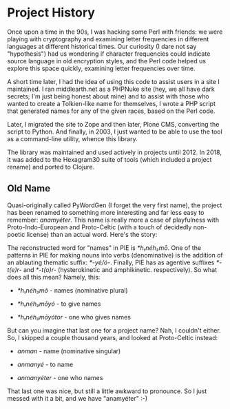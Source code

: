 # Project History

Once upon a time in the 90s, I was hacking some Perl with friends: we were
playing with cryptography and examining letter frequencies in different
languages at different historical times. Our curiosity (I dare not say
"hypothesis") had us wondering if character frequencies could indicate source
language in old encryption styles, and the Perl code helped us explore this
space quickly, examining letter frequencies over time.

A short time later, I had the idea of using this code to assist users in a site
I maintained. I ran middlearth.net as a PHPNuke site (hey, we all have dark
secrets; I'm just being honest about mine) and to assist with those who wanted
to create a Tolkien-like name for themselves, I wrote a PHP script that
generated names for any of the given races, based on the Perl code.

Later, I migrated the site to Zope and then later, Plone CMS, converting the
script to Python. And finally, in 2003, I just wanted to be able to use the
tool as a command-line utility, whence this library.

The library was maintained and used actively in projects until 2012. In 2018,
it was added to the Hexagram30 suite of tools (which included a project rename)
and ported to Clojure.


## Old Name

Quasi-originally called PyWordGen (I forget the very first name), the project
has been renamed to something more interesting and far less easy to remember:
*anamyéter*. This name is really more a case of playfulness with
Proto-Indo-European and Proto-Celtic (with a touch of decidedly non-poetic
license) than an actual word. Here's the story:

The reconstructed word for "names" in PIE is *\*h₁néh₃mō*. One of the patterns
in PIE for making nouns into verbs (denominative) is the addition of an
ablauting thematic suffix: *\*-yé/ó-*. Finally, PIE has as agentive suffixes
*\*-t(e)r-* and *\*-t(o)r-* (hysterokinetic and amphikinetic. respectively). So
what does all this mean? Namely, this:

* *\*h₁néh₃mō* - names (nominative plural)

* *\*h₁néh₃mōyó* - to give names

* *\*h₁néh₃mōyótor* - one who gives names

But can you imagine that last one for a project name? Nah, I couldn't either.
So, I skipped a couple thousand years, and looked at Proto-Celtic instead:


* *anman* - name (nominative singular)

* *anmanyé* - to name

* *anmanyéter* - one who names

That last one was nice, but still a little awkward to pronounce. So I just
messed with it a bit, and we have "anamyéter" :-)

